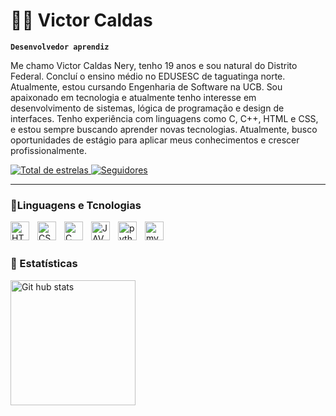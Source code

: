 # 👨‍💻 Victor Caldas 
**`Desenvolvedor aprendiz`**

Me chamo Victor Caldas Nery, tenho 19 anos e sou natural do Distrito Federal. Concluí o ensino médio no EDUSESC de taguatinga norte. Atualmente, estou cursando Engenharia de Software na UCB. Sou apaixonado em tecnologia e atualmente tenho interesse em desenvolvimento de sistemas, lógica de programação e design de interfaces. Tenho experiência com linguagens como C, C++, HTML e CSS, e estou sempre buscando aprender novas tecnologias. Atualmente, busco oportunidades de estágio para aplicar meus conhecimentos e crescer profissionalmente.

<p align="left">
    <a href="https://github.com/vihtyn?tab=repositories&sort=stargazers">
        <img 
            alt="Total de estrelas" 
            title="Total de estrelas GitHub" 
            src="https://custom-icon-badges.demolab.com/github/stars/vihtyn?color=55960c&style=for-the-badge&labelColor=488207&logo=star&label=estrelas"
        />
    </a>
    <a href="https://github.com/vihtyn?tab=followers">
        <img 
            alt="Seguidores" 
            title="Me siga no GitHub" 
            src="https://custom-icon-badges.demolab.com/github/followers/vihtyn?color=236ad3&labelColor=1155ba&style=for-the-badge&logo=github&label=Seguidores&logoColor=white"
        />
    </a>
</p>

---

### 👾Linguagens e Tcnologias


<img 
    align="left" 
    alt="HTML"
    title="HTML" 
    width="30px" 
    style="padding-right: 10px;" 
src="https://cdn.jsdelivr.net/gh/devicons/devicon@latest/icons/html5/html5-original.svg" 
/>
<img 
    align="left" 
    alt="CSS"
    title="CSS" 
    width="30px" 
    style="padding-right: 10px;" 
    src="https://cdn.jsdelivr.net/gh/devicons/devicon@latest/icons/css3/css3-original.svg" 
/>

<img 
align="left" 
    alt="C"
    title="C" 
    width="30px" 
    style="padding-right: 10px;" 
src="https://cdn.jsdelivr.net/gh/devicons/devicon@latest/icons/c/c-original.svg" 
/>

<img 
align="left" 
    alt="JAVA"
    title="JAVA" 
    width="30px" 
    style="padding-right: 10px;" 
src="https://cdn.jsdelivr.net/gh/devicons/devicon@latest/icons/java/java-original.svg" 
/>

<img 
align="left" 
    alt="python"
    title="python" 
    width="30px" 
    style="padding-right: 10px;" 
src="https://cdn.jsdelivr.net/gh/devicons/devicon@latest/icons/python/python-plain.svg" 
/>

<img 
align="left" 
    alt="mysql"
    title="mysql" 
    width="30px" 
    style="padding-right: 10px;" 
src="https://cdn.jsdelivr.net/gh/devicons/devicon@latest/icons/mysql/mysql-original.svg" 
/>

<br/>
<br/>

### 🤖 Estatísticas

<img 
align="left" 
    alt="Git hub stats"
    height="200px" 
    style="padding-right: 10px;" 
src="https://github-readme-stats.vercel.app/api?username=vihtyn&show_icons=true&theme=dark&include_all_commits=true&locale=pt-br" 
/>     
